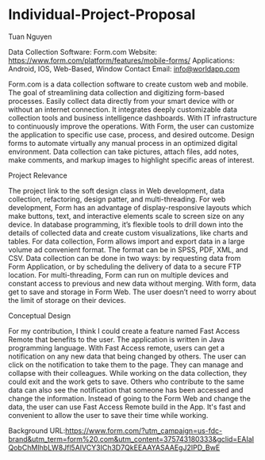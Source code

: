 # Individual-Project-Proposal
Tuan Nguyen

Data Collection Software: Form.com
Website: https://www.form.com/platform/features/mobile-forms/
Applications: Android, IOS, Web-Based, Window
Contact Email: info@worldapp.com

 Form.com is a data collection software to create custom web and mobile. The goal of streamlining data collection and digitizing form-based processes. Easily collect data directly from your smart device with or without an internet connection. It integrates deeply customizable data collection tools and business intelligence dashboards. With IT infrastructure to continuously improve the operations. With Form, the user can customize the application to specific use case, process, and desired outcome. Design forms to automate virtually any manual process in an optimized digital environment. Data collection can take pictures, attach files, add notes, make comments, and markup images to highlight specific areas of interest.
 
Project Relevance

The project link to the soft design class in Web development, data collection, refactoring, design patter, and multi-threading. For web development, Form has an advantage of display-responsive layouts which make buttons, text, and interactive elements scale to screen size on any device. In database programming, it’s flexible tools to drill down into the details of collected data and create custom visualizations, like charts and tables. For data collection, Form allows import and export data in a large volume ad convenient format. The format can be in SPSS, PDF, XML, and CSV. Data collection can be done in two ways: by requesting data from Form Application, or by scheduling the delivery of data to a secure FTP location. For multi-threading, Form can run on multiple devices and constant access to previous and new data without merging. With form, data get to save and storage in Form Web. The user doesn’t need to worry about the limit of storage on their devices.

Conceptual Design

For my contribution, I think I could create a feature named Fast Access Remote that benefits to the user. The application is written in Java programming language. With Fast Access remote, users can get a notification on any new data that being changed by others. The user can click on the notification to take them to the page. They can manage and collapse with their colleagues. While working on the data collection, they could exit and the work gets to save. Others who contribute to the same data can also see the notification that someone has been accessed and change the information. Instead of going to the Form Web and change the data, the user can use Fast Access Remote build in the App. It's fast and convenient to allow the user to save their time while working.      

Background
URL:https://www.form.com/?utm_campaign=us-fdc-brand&utm_term=form%20.com&utm_content=375743180333&gclid=EAIaIQobChMIhbLW8Jfl5AIVCY3ICh3D7QkEEAAYASAAEgJ2IPD_BwE

